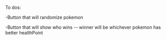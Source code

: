 To dos:

-Button that will randomize pokemon

-Button that will show who wins
 -- winner will be whichever pokemon has better healthPoint


